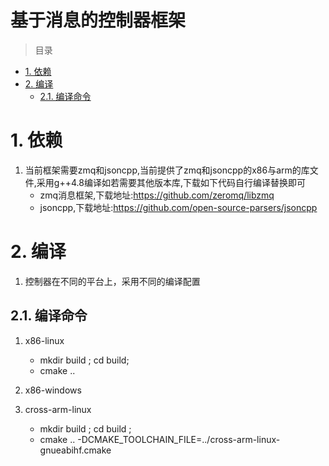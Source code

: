 基于消息的控制器框架
============================
> 目录
<!-- TOC -->

- [1. 依赖](#1-依赖)
- [2. 编译](#2-编译)
    - [2.1. 编译命令](#21-编译命令)

<!-- /TOC -->

## 
# 1. 依赖
1. 当前框架需要zmq和jsoncpp,当前提供了zmq和jsoncpp的x86与arm的库文件,采用g++4.8编译如若需要其他版本库,下载如下代码自行编译替换即可
    - zmq消息框架,下载地址:https://github.com/zeromq/libzmq
    - jsoncpp,下载地址:https://github.com/open-source-parsers/jsoncpp

##
# 2. 编译
1. 控制器在不同的平台上，采用不同的编译配置

## 2.1. 编译命令
1. x86-linux
    - mkdir build ; cd build;
    - cmake .. 

2. x86-windows 
   
3. cross-arm-linux
    - mkdir build ; cd build ;
    - cmake .. -DCMAKE_TOOLCHAIN_FILE=../cross-arm-linux-gnueabihf.cmake 
    


